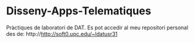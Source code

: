 # Disseny-Apps-Telematiques
Pràctiques de laboratori de DAT.
Es pot accedir al meu repositori personal des de: http://http://soft0.upc.edu/~ldatusr31
